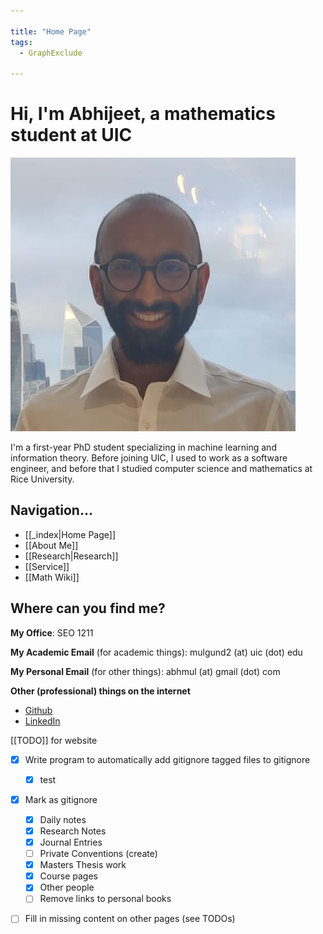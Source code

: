 ```yaml
---

title: "Home Page"
tags:
  - GraphExclude

---
```



# Hi, I'm Abhijeet, a mathematics student at UIC

![](attachments/website-picture.1.cropped.jpg)

I'm a first-year PhD student specializing in machine learning and information theory. Before joining UIC, I used to work as a software engineer, and before that I studied computer science and mathematics at Rice University.

## Navigation...
- [[_index|Home Page]]
- [[About Me]]
- [[Research|Research]]
- [[Service]]
- [[Math Wiki]]

## Where  can you find me?

**My Office**: SEO 1211

**My Academic Email** (for academic things): mulgund2 (at) uic (dot) edu

**My Personal Email** (for other things): abhmul (at) gmail (dot) com

**Other (professional) things on the internet**
- [Github](https://github.com/abhmul)
- [LinkedIn](https://www.linkedin.com/in/abhijeetmulgund/)

[[TODO]] for website
- [x] Write program to automatically add gitignore tagged files to gitignore
	- [x] test
- [x] Mark as gitignore
	- [x] Daily notes
	- [x] Research Notes
	- [x] Journal Entries
	- [ ] Private Conventions (create)
	- [x] Masters Thesis work
	- [x] Course pages
	- [x] Other people 
	- [ ] Remove links to personal books
- [ ] Fill in missing content on other pages (see TODOs)

